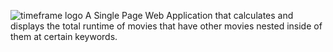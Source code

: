 ![timeframe logo](https://i.imgur.com/dU2lgU0.png)
A Single Page Web Application that calculates and displays the total runtime of movies that have other movies nested inside of them at certain keywords.
